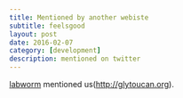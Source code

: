 ```yaml
---
title: Mentioned by another webiste
subtitle: feelsgood
layout: post
date: 2016-02-07
category: [development]
description: mentioned on twitter
---
```

[labworm](http://labworm.com/) mentioned us(http://glytoucan.org).
